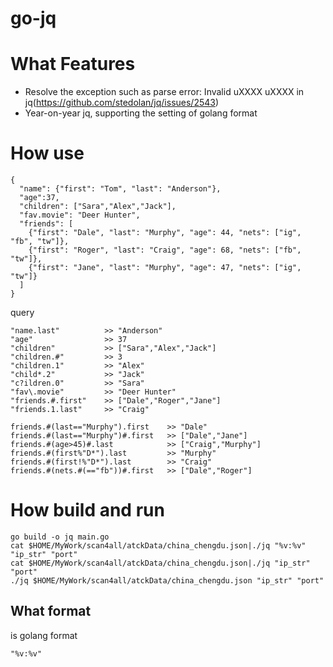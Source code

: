 # go-jq

# What Features
- Resolve the exception such as parse error: Invalid uXXXX uXXXX in jq(https://github.com/stedolan/jq/issues/2543)
- Year-on-year jq, supporting the setting of golang format

# How use
```
{
  "name": {"first": "Tom", "last": "Anderson"},
  "age":37,
  "children": ["Sara","Alex","Jack"],
  "fav.movie": "Deer Hunter",
  "friends": [
    {"first": "Dale", "last": "Murphy", "age": 44, "nets": ["ig", "fb", "tw"]},
    {"first": "Roger", "last": "Craig", "age": 68, "nets": ["fb", "tw"]},
    {"first": "Jane", "last": "Murphy", "age": 47, "nets": ["ig", "tw"]}
  ]
}
```
query
```
"name.last"          >> "Anderson"
"age"                >> 37
"children"           >> ["Sara","Alex","Jack"]
"children.#"         >> 3
"children.1"         >> "Alex"
"child*.2"           >> "Jack"
"c?ildren.0"         >> "Sara"
"fav\.movie"         >> "Deer Hunter"
"friends.#.first"    >> ["Dale","Roger","Jane"]
"friends.1.last"     >> "Craig"

friends.#(last=="Murphy").first    >> "Dale"
friends.#(last=="Murphy")#.first   >> ["Dale","Jane"]
friends.#(age>45)#.last            >> ["Craig","Murphy"]
friends.#(first%"D*").last         >> "Murphy"
friends.#(first!%"D*").last        >> "Craig"
friends.#(nets.#(=="fb"))#.first   >> ["Dale","Roger"]
```

# How build and run
```
go build -o jq main.go
cat $HOME/MyWork/scan4all/atckData/china_chengdu.json|./jq "%v:%v" "ip_str" "port"
cat $HOME/MyWork/scan4all/atckData/china_chengdu.json|./jq "ip_str" "port"
./jq $HOME/MyWork/scan4all/atckData/china_chengdu.json "ip_str" "port"
```

## What format
is golang format
```
"%v:%v"
```